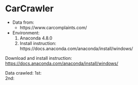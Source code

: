 # CarCrawler

<ul>
          <li>Data from:
                    <ul><li> https://www.carcomplaints.com/</li></ul>
          </li>
          <li>Environment:
                    <ol>
                              <li>Anaconda 4.8.0</li>
                              <li>Install instruction: https://docs.anaconda.com/anaconda/install/windows/</li>
                    </ol>
          </li>
           
</ul>
          


                    
       
          
          
Download and install instruction:<br>
          https://docs.anaconda.com/anaconda/install/windows/
          

Data crawled: 
          1st: 
<br>
          2nd: 
